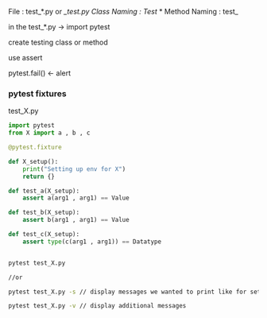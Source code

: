 File : test_*.py or *_test.py
Class Naming : Test* * 
Method Naming : test_

in the test_*.py -> import pytest

create testing class or method

use assert 

pytest.fail() <- alert

### pytest fixtures


test_X.py
``` python
import pytest
from X import a , b , c

@pytest.fixture

def X_setup():
	print("Setting up env for X")
	return {}

def test_a(X_setup):
	assert a(arg1 , arg1) == Value

def test_b(X_setup):
	assert b(arg1 , arg1) == Value

def test_c(X_setup):
	assert type(c(arg1 , arg1)) == Datatype


```

``` bash

pytest test_X.py

//or

pytest test_X.py -s // display messages we wanted to print like for settting up etc

pytest test_X.py -v // display additional messages


```